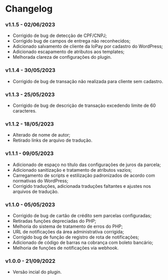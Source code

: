 # Changelog

### v1.1.5 - 02/06/2023
* Corrigido de bug de detecção de CPF/CNPJ;
* Corrigido bug de campos de entrega não reconhecidos;
* Adicionado salvamento de cliente da IoPay por cadastro do WordPress;
* Adicionado escapamento de atributos aos templates;
* Melhorada clareza de configurações do plugin.

### v1.1.4 - 30/05/2023
* Corrigido de bug de transação não realizada para cliente sem cadastro.

### v1.1.3 - 25/05/2023
* Corrigido de bug de descrição de transação excedendo limite de 60 caracteres.

### v1.1.2 - 18/05/2023
* Alterado de nome de autor;
* Retirado links de arquivo de tradução.

### v1.1.1 - 09/05/2023
* Adicionado de espaço no título das configurações de juros da parcela;
* Adicionado sanitização e tratamento de atributos vazios;
* Carregamento de scripts e estilização padronizados de acordo com normativas do WordPress;
* Corrigido traduções, adicionada traduções faltantes e ajustes nos arquivos de tradução.

### v1.1.0 - 05/05/2023
* Corrigido de bug de cartão de crédito sem parcelas configuradas;
* Retiradas funções depreciadas do PHP;
* Melhoria do sistema de tratamento de erros do PHP;
* URL de notificações da área administrativa corrigida;
* Corrigido bug de função de registro de rota de notificações;
* Adicionado de código de barras na cobrança com boleto bancário;
* Melhoria de funções de notificações via webhook.
### v1.0.0 - 21/09/2022
- Versão incial do plugin.